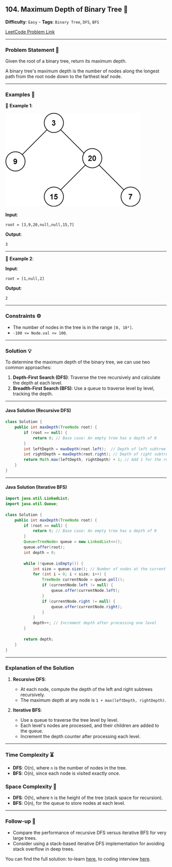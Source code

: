 ## 104. Maximum Depth of Binary Tree 🔗

**Difficulty**: `Easy` - **Tags**: `Binary Tree`, `DFS`, `BFS`

[LeetCode Problem Link](https://leetcode.com/problems/maximum-depth-of-binary-tree/)

---

### Problem Statement 📜

Given the root of a binary tree, return its maximum depth.

A binary tree's maximum depth is the number of nodes along the longest path from the root node down to the farthest leaf node.

---

### Examples 🌟

🔹 **Example 1**:

![](tmp-tree.jpg)

**Input**:

```plaintext
root = [3,9,20,null,null,15,7]
```

**Output**:

```plaintext
3
```

---

🔹 **Example 2**:

**Input**:

```plaintext
root = [1,null,2]
```

**Output**:

```plaintext
2
```

---

### Constraints ⚙️

- The number of nodes in the tree is in the range `[0, 10⁴]`.
- `-100 <= Node.val <= 100`.

---

### Solution 💡

To determine the maximum depth of the binary tree, we can use two common approaches:
1. **Depth-First Search (DFS)**: Traverse the tree recursively and calculate the depth at each level.
2. **Breadth-First Search (BFS)**: Use a queue to traverse level by level, tracking the depth.

---

#### Java Solution (Recursive DFS)

```java
class Solution {
    public int maxDepth(TreeNode root) {
        if (root == null) {
            return 0; // Base case: An empty tree has a depth of 0
        }
        int leftDepth = maxDepth(root.left);  // Depth of left subtree
        int rightDepth = maxDepth(root.right); // Depth of right subtree
        return Math.max(leftDepth, rightDepth) + 1; // Add 1 for the root node
    }
}
```

---

#### Java Solution (Iterative BFS)

```java
import java.util.LinkedList;
import java.util.Queue;

class Solution {
    public int maxDepth(TreeNode root) {
        if (root == null) {
            return 0; // Base case: An empty tree has a depth of 0
        }
        Queue<TreeNode> queue = new LinkedList<>();
        queue.offer(root);
        int depth = 0;

        while (!queue.isEmpty()) {
            int size = queue.size(); // Number of nodes at the current level
            for (int i = 0; i < size; i++) {
                TreeNode currentNode = queue.poll();
                if (currentNode.left != null) {
                    queue.offer(currentNode.left);
                }
                if (currentNode.right != null) {
                    queue.offer(currentNode.right);
                }
            }
            depth++; // Increment depth after processing one level
        }

        return depth;
    }
}
```

---

### Explanation of the Solution

1. **Recursive DFS**:
   - At each node, compute the depth of the left and right subtrees recursively.
   - The maximum depth at any node is `1 + max(leftDepth, rightDepth)`.

2. **Iterative BFS**:
   - Use a queue to traverse the tree level by level.
   - Each level's nodes are processed, and their children are added to the queue.
   - Increment the depth counter after processing each level.

---

### Time Complexity ⏳

- **DFS**: O(n), where `n` is the number of nodes in the tree.
- **BFS**: O(n), since each node is visited exactly once.

### Space Complexity 💾

- **DFS**: O(h), where `h` is the height of the tree (stack space for recursion).
- **BFS**: O(n), for the queue to store nodes at each level.

---

### Follow-up 🧐

- Compare the performance of recursive DFS versus iterative BFS for very large trees.
- Consider using a stack-based iterative DFS implementation for avoiding stack overflow in deep trees.

You can find the full solution: to-learn [here](Solution.java), to coding interview [here](Solution2.java).